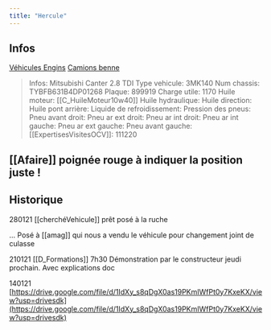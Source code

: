 ```yaml
---
title: "Hercule"
---
```


## Infos
[Véhicules Engins](notes/engins%20de%20transport/véhicules/L_VehiculesEngins.md) [Camions benne](notes/engins%20de%20transport/véhicules/C_CamionsBenne.md)

> Infos: Mitsubishi Canter 2.8 TDI
Type vehicule: 3MK140
Num chassis: TYBFB631B4DP01268
Plaque: 899919
Charge utile: 1170
Huile moteur: [[C_HuileMoteur10w40]]
Huile hydraulique:
Huile direction:
Huile pont arrière:
Liquide de refroidissement:
Pression des pneus:
Pneu avant droit:
Pneu ar ext droit:
Pneu ar int droit:
Pneu ar int gauche:
Pneu ar ext gauche:
Pneu avant gauche:
[[ExpertisesVisitesOCV]]: 111220

## [[Afaire]] poignée rouge à indiquer la position juste !

## Historique
280121 [[cherchéVehicule]] prêt posé à la ruche

... Posé à [[amag]] qui nous a vendu le véhicule pour changement joint de culasse

210121 [[D_Formations]] 7h30 Démonstration par le constructeur jeudi prochain. Avec explications doc

140121
[https://drive.google.com/file/d/1IdXy_s8qDgX0as19PKmIWfPt0y7KxeKX/view?usp=drivesdk](https://drive.google.com/file/d/1IdXy_s8qDgX0as19PKmIWfPt0y7KxeKX/view?usp=drivesdk)


